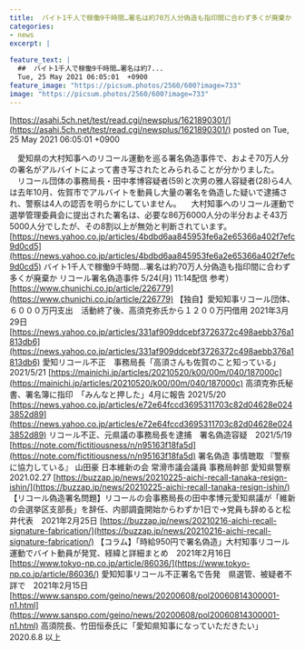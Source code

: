 ```yaml
---
title:  バイト1千人で稼働9千時間…署名は約70万人分偽造も指印間に合わず多くが廃棄か  
categories:
- news
excerpt: |
  
feature_text: |
  ##  バイト1千人で稼働9千時間…署名は約7...
  Tue, 25 May 2021 06:05:01  +0900
feature_image: "https://picsum.photos/2560/600?image=733"
image: "https://picsum.photos/2560/600?image=733"
---
```


[https://asahi.5ch.net/test/read.cgi/newsplus/1621890301/](https://asahi.5ch.net/test/read.cgi/newsplus/1621890301/)
posted on Tue, 25 May 2021 06:05:01  +0900

<!--more-->

　愛知県の大村知事へのリコール運動を巡る署名偽造事件で、およそ70万人分の署名がアルバイトによって書き写されたとみられることが分かりました。 　リコール団体の事務局長・田中孝博容疑者(59)と次男の雅人容疑者(28)ら4人は去年10月、佐賀市でアルバイトを動員し大量の署名を偽造した疑いで逮捕され、警察は4人の認否を明らかにしていません。 　大村知事へのリコール運動で選挙管理委員会に提出された署名は、必要な86万6000人分の半分およそ43万5000人分でしたが、その8割以上が無効と判断されています。 [https://news.yahoo.co.jp/articles/4bdbd6aa845953fe6a2e65366a402f7efc9d0cd5](https://news.yahoo.co.jp/articles/4bdbd6aa845953fe6a2e65366a402f7efc9d0cd5) バイト1千人で稼働9千時間…署名は約70万人分偽造も指印間に合わず多くが廃棄か リコール署名偽造事件 5/24(月) 11:14配信 参考） [https://www.chunichi.co.jp/article/226779](https://www.chunichi.co.jp/article/226779) 【独自】愛知知事リコール団体、６０００万円支出　活動終了後、高須克弥氏から１２００万円借用 2021年3月29日 [https://news.yahoo.co.jp/articles/331af909ddcebf3726372c498aebb376a1813db6](https://news.yahoo.co.jp/articles/331af909ddcebf3726372c498aebb376a1813db6) 愛知リコール不正　事務局長「高須さんも佐賀のこと知っている」　2021/5/21 [https://mainichi.jp/articles/20210520/k00/00m/040/187000c](https://mainichi.jp/articles/20210520/k00/00m/040/187000c) 高須克弥氏秘書、署名簿に指印　「みんなと押した」4月に報告 2021/5/20 [https://news.yahoo.co.jp/articles/e72e64fccd3695311703c82d04628e0243852d89](https://news.yahoo.co.jp/articles/e72e64fccd3695311703c82d04628e0243852d89) リコール不正、元県議の事務局長を逮捕　署名偽造容疑　2021/5/19 [https://note.com/fictitiousness/n/n95163f18fa5d](https://note.com/fictitiousness/n/n95163f18fa5d) 署名偽造 事情聴取 『警察に協力している』 山田豪 日本維新の会 常滑市議会議員 事務局幹部 愛知県警察 2021.02.27 [https://buzzap.jp/news/20210225-aichi-recall-tanaka-resign-ishin/](https://buzzap.jp/news/20210225-aichi-recall-tanaka-resign-ishin/) 【リコール偽造署名問題】リコールの会事務局長の田中孝博元愛知県議が「維新の会選挙区支部長」を辞任、内部調査開始からわずか1日で→党員も辞めると松井代表　2021年2月25日 [https://buzzap.jp/news/20210216-aichi-recall-signature-fabrication/](https://buzzap.jp/news/20210216-aichi-recall-signature-fabrication/) 【コラム】「時給950円で署名偽造」大村知事リコール運動でバイト動員が発覚、経緯と詳細まとめ　2021年2月16日 [https://www.tokyo-np.co.jp/article/86036/](https://www.tokyo-np.co.jp/article/86036/) 愛知知事リコール不正署名で告発　県選管、被疑者不詳で　2021年2月15日 [https://www.sanspo.com/geino/news/20200608/pol20060814300001-n1.html](https://www.sanspo.com/geino/news/20200608/pol20060814300001-n1.html) 高須院長、竹田恒泰氏に「愛知県知事になっていただきたい」　2020.6.8 以上
